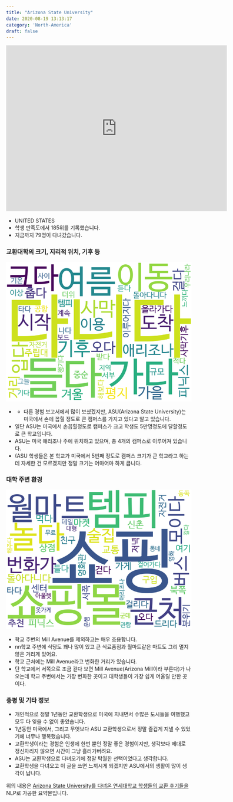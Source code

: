 ```yaml
---
title: "Arizona State University"
date: 2020-08-19 13:13:17
category: 'North-America'
draft: false
---
```


<iframe
width="600"
height="450"
frameborder="0" style="border:0"
src="https://www.google.com/maps/embed/v1/place?key=AIzaSyC9e1AME-pVmWC4hBpFdu5S4dKzyepa3HQ&q=Arizona+State+University&center=33.4532165,-112.0719833&zoom=14" allowfullscreen>
</iframe>

* UNITED STATES
* 학생 만족도에서 185위를 기록했습니다.
* 지금까지 79명이 다녀갔습니다. 

### 교환대학의 크기, 지리적 위치, 기후 등

![gen_info-WordCloud](../univ_wordclouds_okt/gen_info/US000005_gen_info_okt.png)

* - 다른 경험 보고서에서 많이 보셨겠지만, ASU(Arizona State University)는 미국에서 손에 꼽힐 정도로 큰 캠퍼스를 가지고 있다고 알고 있습니다.
* 일단 ASU는 미국에서 손꼽힐정도로 캠퍼스가 크고 학생도 5만명정도에 달할정도로 큰 학교입니다.
* ASU는 미국 애리조나 주에 위치하고 있으며, 총 4개의 캠퍼스로 이루어져 있습니다.
* (ASU 학생들은 본 학교가 미국에서 5번째 정도로 캠퍼스 크기가 큰 학교라고 하는데 자세한 건 모르겠지만 정말 크기는 어마어마 하게 큽니다.


### 대학 주변 환경

![env_info-WordCloud](../univ_wordclouds_okt/env_info/US000005_env_info_okt.png)

* 학교 주변의 Mill Avenue를 제외하고는 매우 조용합니다.
* nn학교 주변에 식당도 꽤나 많이 있고 큰 식료품점과 월마트같은 마트도 그리 멀지 않은 거리게 있어요.
* 학교 근처에는 Mill Avenue라고 번화한 거리가 있습니다.
* 단 학교에서 서쪽으로 조금 걷다 보면 Mill Avenue(Arizona Mill이라 부른다)가 나오는데 학교 주변에서는 가장 번화한 곳이고 대학생들이 가장 쉽게 어울릴 만한 곳이다.


### 총평 및 기타 정보 
* 개인적으로 정말 1년동안 교환학생으로 미국에 지내면서 수많은 도시들을 여행했고 모두 다 잊을 수 없이 좋았습니다.
* 1년동안 미국에서, 그리고 무엇보다 ASU 교환학생으로서 정말 즐겁게 지낼 수 있었기에 너무나 행복했습니다.
* 교환학생이라는 경험은 인생에 한번 뿐인 정말 좋은 경험이지만, 생각보다 제대로 정신차리지 않으면 시간이 그냥 흘러가버려요.
* ASU는 교환학생으로 다녀오기에 정말 탁월한 선택이었다고 생각합니다.
* 교환학생을 다녀오고 이 글을 쓰면 느끼시게 되겠지만 ASU에서의 생활이 많이 생각이 납니다.


위의 내용은 [Arizona State University를 다녀온 연세대학교 학생들의 교환 후기들을](http://oia.yonsei.ac.kr/partner/expReport.asp?ucode=US000005&bgbn=A) NLP로 가공한 요약본입니다. 
